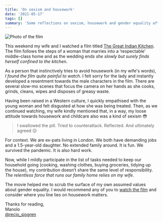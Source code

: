 ```yaml
---
title: 'On sexism and housework'
date: '2021-05-17'
tags: []
summary: 'Some reflections on sexism, housework and gender equality after watching a film titled The Great Indian Kitchen.'
---
```


![Photo of the film](/static/images/housework.jpeg)

This weekend my wife and I watched a film titled [The Great Indian Kitchen](https://www.youtube.com/watch?v=k_E6ctiFn6I&ab_channel=GOODWILLENTERTAINMENTS). The film follows the steps of a woman that marries into a ‘respectable’ middle-class home and as the wedding ends _she slowly but surely finds herself confined to the kitchen_.

As a person that instinctively tries to avoid housework (in my wife's words), _I found the film quite painful to watch_. I felt sorry for the lady and instantly developed a resentment towards the male characters in the film. There are several slow-mo scenes that focus the camera on her hands as she cooks, grinds, cleans, wipes and disposes of greasy waste.

Having been raised in a Western culture, I quickly empathised with the young woman and felt disgusted at how she was being treated. Then, as we continued watching, my wife kindly mentioned that, in a way, my loose attitude towards housework and childcare also was a kind of sexism 😳

> I swallowed the pill. Tried to counterattack. Reflected. And ultimately agreed 😌

For context. We are ex-pats living in London. We both have demanding jobs and a 1.5-year-old daughter. No extended family around. It is fun. We survived the pandemic. It is also hard work.

Now, while I mildly participate in the list of tasks needed to keep our household going (cooking, washing clothes, buying groceries, tidying up the house), my contribution doesn’t share the same level of responsibility. _The relentless force that runs our family home relies on my wife_.

The movie helped me to scrub the surface of my own assumed values about gender equality. I would recommend any of you to [watch the film](https://www.youtube.com/watch?v=k_E6ctiFn6I&ab_channel=GOODWILLENTERTAINMENTS) and consider where you line lies on housework matters.

Thanks for reading,  
Manolo  
[@recio_sjogren](https://twitter.com/recio_sjogren)
